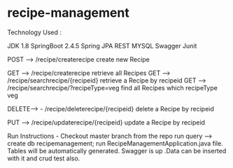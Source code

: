 # recipe-management

Technology Used :

JDK 1.8
SpringBoot 2.4.5
Spring JPA
REST
MYSQL
Swagger
Junit


POST -->  /recipe/createrecipe	             create new Recipe

GET	 -->   /recipe/createrecipe	                 retrieve all Recipes
GET	 -->   /recipe/searchrecipe/{recipeid}	               retrieve a Recipe by recipeid
GET	 -->   /recipe/searchrecipe/?recipeType=veg	   find all Recipes which recipeType  veg

DELETE--> -	/recipe/deleterecipe/{recipeid}	               delete a Recipe by recipeid

PUT   -->	/recipe/updaterecipe/{recipeid}	               update a Recipe by recipeid


Run Instructions -
Checkout master branch from the repo 
run query --> create db recipemanagement;
run RecipeManagementApplication.java file. Tables will be automatically generated.
Swagger is up .Data can be inserted with it and crud test also.


